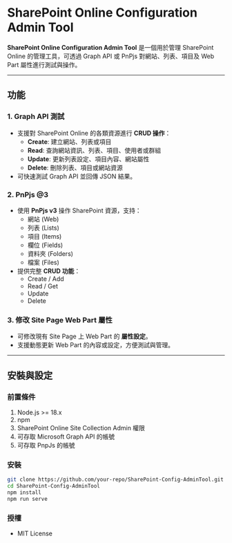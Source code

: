# SharePoint Online Configuration Admin Tool

**SharePoint Online Configuration Admin Tool** 是一個用於管理 SharePoint Online 的管理工具，可透過 Graph API 或 PnPjs 對網站、列表、項目及 Web Part 屬性進行測試與操作。

---

## 功能

### 1. Graph API 測試

- 支援對 SharePoint Online 的各類資源進行 **CRUD 操作**：
  - **Create**: 建立網站、列表或項目
  - **Read**: 查詢網站資訊、列表、項目、使用者或群組
  - **Update**: 更新列表設定、項目內容、網站屬性
  - **Delete**: 刪除列表、項目或網站資源
- 可快速測試 Graph API 並回傳 JSON 結果。

### 2. PnPjs @3

- 使用 **PnPjs v3** 操作 SharePoint 資源，支持：
  - 網站 (Web)
  - 列表 (Lists)
  - 項目 (Items)
  - 欄位 (Fields)
  - 資料夾 (Folders)
  - 檔案 (Files)
- 提供完整 **CRUD 功能**：
  - Create / Add
  - Read / Get
  - Update
  - Delete

### 3. 修改 Site Page Web Part 屬性

- 可修改現有 Site Page 上 Web Part 的 **屬性設定**。
- 支援動態更新 Web Part 的內容或設定，方便測試與管理。

---

## 安裝與設定

### 前置條件

1. Node.js >= 18.x
2. npm
3. SharePoint Online Site Collection Admin 權限
4. 可存取 Microsoft Graph API 的帳號
5. 可存取 PnpJs 的帳號

### 安裝

```bash
git clone https://github.com/your-repo/SharePoint-Config-AdminTool.git
cd SharePoint-Config-AdminTool
npm install
npm run serve
```

### 授權

- MIT License
